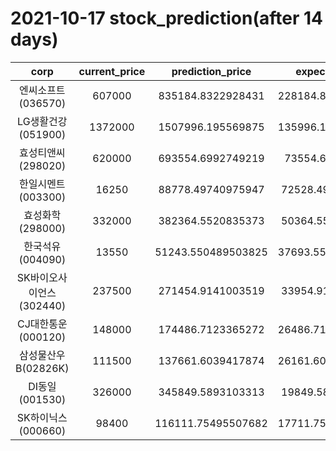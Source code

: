 # 2021-10-17 stock_prediction(after 14 days)

|   corp   |   current_price   |   prediction_price   |   expected_profit   |
|:--------:|:-----------------:|:--------------------:|:-------------------:|
|엔씨소프트(036570)|607000|835184.8322928431|228184.83229284314|
|LG생활건강(051900)|1372000|1507996.195569875|135996.19556987495|
|효성티앤씨(298020)|620000|693554.6992749219|73554.6992749219|
|한일시멘트(003300)|16250|88778.49740975947|72528.49740975947|
|효성화학(298000)|332000|382364.5520835373|50364.55208353727|
|한국석유(004090)|13550|51243.550489503825|37693.550489503825|
|SK바이오사이언스(302440)|237500|271454.9141003519|33954.91410035192|
|CJ대한통운(000120)|148000|174486.7123365272|26486.712336527213|
|삼성물산우B(02826K)|111500|137661.6039417874|26161.603941787413|
|DI동일(001530)|326000|345849.5893103313|19849.58931033133|
|SK하이닉스(000660)|98400|116111.75495507682|17711.754955076816|
